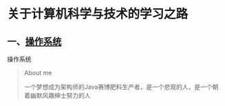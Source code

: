 # 关于计算机科学与技术的学习之路

## 一、[操作系统](https://leochame.github.io/os/mit-6s081-introduction)

操作系统




> About me
> 
> 一个梦想成为架构师的Java赛博肥料生产者，是一个悲观的人，是一个朝着幽默风趣绅士努力的人